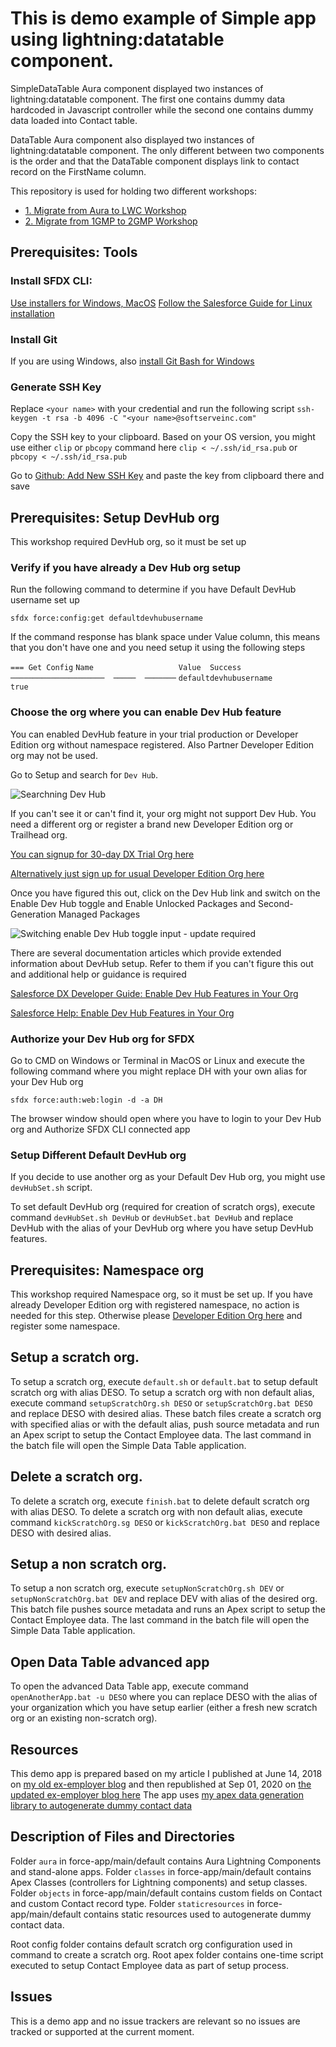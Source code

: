 # This is demo example of Simple app using lightning:datatable component.
SimpleDataTable Aura component displayed two instances of lightning:datatable component.
The first one contains dummy data hardcoded in Javascript controller while the second one contains dummy data loaded into Contact table.

DataTable Aura component also displayed two instances of lightning:datatable component.
The only different between two components is the order and that the DataTable component displays link to contact record on the FirstName column.

This repository is used for holding two different workshops:
 - [1. Migrate from Aura to LWC Workshop](https://github.com/bdovhan/SimpleDataTableApp/tree/master/SimpleDataTable/Guide.md)
 - [2. Migrate from 1GMP to 2GMP Workshop](https://github.com/bdovhan/SimpleDataTableApp/tree/master/SimpleDataTable/2gmp-workshop/Guide.md)

## Prerequisites: Tools

### Install SFDX CLI:
[Use installers for Windows, MacOS](https://developer.salesforce.com/tools/sfdxcli)
[Follow the Salesforce Guide for Linux installation](https://developer.salesforce.com/docs/atlas.en-us.sfdx_setup.meta/sfdx_setup/sfdx_setup_install_cli.htm)

### Install Git
If you are using Windows, also [install Git Bash for Windows](https://gitforwindows.org/)

### Generate SSH Key

Replace `<your name>` with your credential and run the following script 
`ssh-keygen -t rsa -b 4096 -C "<your name>@softserveinc.com"`

Copy the SSH key to your clipboard. Based on your OS version, you might use either `clip` or `pbcopy` command here
`clip < ~/.ssh/id_rsa.pub` or `pbcopy < ~/.ssh/id_rsa.pub`


Go to [Github: Add New SSH Key](https://github.com/settings/ssh/new)
and paste the key from clipboard there and save

## Prerequisites: Setup DevHub org

This workshop required DevHub org, so it must be set up

### Verify if you have already a Dev Hub org setup

Run the following command to determine if you have Default DevHub username set up

`sfdx force:config:get defaultdevhubusername`

If the command response has blank space under Value column, this means that you don't have one and you need setup it using the following steps

`=== Get Config`
`Name                   Value  Success`
`─────────────────────  ─────  ───────`
`defaultdevhubusername         true`

### Choose the org where you can enable Dev Hub feature

You can enabled DevHub feature in your trial production or Developer Edition org without namespace registered. Also Partner Developer Edition org may not be used.

Go to Setup and search for `Dev Hub`.

![Searchning `Dev Hub`](https://github.com/bdovhan/SimpleDataTableApp/blob/master/SimpleDataTable/2gmp-workshop/DevHub.png?raw=true)

If you can't see it or can't find it, your org might not support Dev Hub. You need a different org or register a brand new Developer Edition org or Trailhead org.

[You can signup for 30-day DX Trial Org here](https://developer.salesforce.com/promotions/orgs/dx-signup)

[Alternatively just sign up for usual Developer Edition Org here](https://developer.salesforce.com/signup)

Once you have figured this out, click on the Dev Hub link and switch on the Enable Dev Hub toggle and Enable Unlocked Packages and Second-Generation Managed Packages

![Switching enable Dev Hub toggle input - update required](https://github.com/bdovhan/SimpleDataTableApp/blob/master/SimpleDataTable/2gmp-workshop/DevHub.gif?raw=true)

There are several documentation articles which provide extended information about DevHub setup. Refer to them if you can't figure this out and additional help or guidance is required

[Salesforce DX Developer Guide: Enable Dev Hub Features in Your Org](https://developer.salesforce.com/docs/atlas.en-us.230.0.sfdx_dev.meta/sfdx_dev/sfdx_setup_enable_devhub.htm)

[Salesforce Help: Enable Dev Hub Features in Your Org](https://help.salesforce.com/articleView?id=sfdx_setup_enable_devhub.htm&type=0)

### Authorize your Dev Hub org for SFDX

Go to CMD on Windows or Terminal in MacOS or Linux and execute the following command where you might replace DH with your own alias for your Dev Hub org

`sfdx force:auth:web:login -d -a DH` 

The browser window should open where you have to login to your Dev Hub org and Authorize SFDX CLI connected app

### Setup Different Default DevHub org

If you decide to use another org as your Default Dev Hub org, you might use `devHubSet.sh` script.

To set default DevHub org (required for creation of scratch orgs), execute command `devHubSet.sh DevHub` or `devHubSet.bat DevHub` and replace DevHub with the alias of your DevHub org where you have setup DevHub features.

## Prerequisites: Namespace org

This workshop required Namespace org, so it must be set up.
If you have already Developer Edition org with registered namespace, no action is needed for this step.
Otherwise please [Developer Edition Org here](https://developer.salesforce.com/signup) and register some namespace.

## Setup a scratch org.
To setup a scratch org, execute `default.sh` or `default.bat` to setup default scratch org with alias DESO.
To setup a scratch org with non default alias, execute command `setupScratchOrg.sh DESO` or `setupScratchOrg.bat DESO` and replace DESO with desired alias.
These batch files create a scratch org with specified alias or with the default alias, push source metadata and run an Apex script to setup the Contact Employee data.
The last command in the batch file will open the Simple Data Table application.

## Delete a scratch org.
To delete a scratch org, execute `finish.bat` to delete default scratch org with alias DESO.
To delete a scratch org with non default alias, execute command `kickScratchOrg.sg DESO` or `kickScratchOrg.bat DESO` and replace DESO with desired alias.

## Setup a non scratch org.
To setup a non scratch org, execute `setupNonScratchOrg.sh DEV` or `setupNonScratchOrg.bat DEV` and replace DEV with alias of the desired org.
This batch file pushes source metadata and runs an Apex script to setup the Contact Employee data.
The last command in the batch file will open the Simple Data Table application.

## Open Data Table advanced app
To open the advanced Data Table app, execute command `openAnotherApp.bat -u DESO` where you can replace DESO with the alias of your organization which you have setup earlier (either a fresh new scratch org or an existing non-scratch org).

## Resources
This demo app is prepared based on my article I published at June 14, 2018 on [my old ex-employer blog](https://corevalue.net/using-lightning-promises/) and then republished at Sep 01, 2020 on [the updated ex-employer blog here](https://www.avenga.com/magazine/using-lightning-promises/)
The app uses [my apex data generation library to autogenerate dummy contact data](https://patlatus.wordpress.com/2018/05/02/apex-data-generation-library/)

## Description of Files and Directories
Folder `aura` in force-app/main/default contains Aura Lightning Components and stand-alone apps.
Folder `classes` in force-app/main/default contains Apex Classes (controllers for Lightning components) and setup classes.
Folder `objects` in force-app/main/default contains custom fields on Contact and custom Contact record type.
Folder `staticresources` in force-app/main/default contains static resources used to autogenerate dummy contact data.

Root config folder contains default scratch org configuration used in command to create a scratch org.
Root apex folder contains one-time script executed to setup Contact Employee data as part of setup process.

## Issues
This is a demo app and no issue trackers are relevant so no issues are tracked or supported at the current moment.
